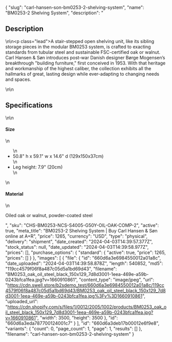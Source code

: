 {
  "slug": "carl-hansen-son-bm0253-2-shelving-system",
  "name": "BM0253-2 Shelving System",
  "description": "<h2>Description</h2>\n<!-- split -->\n<p class=\"lead\">A stair-stepped open shelving unit, like its sibling storage pieces in the modular BM0253 system, is crafted to exacting standards from tubular steel and sustainable FSC-certified oak or walnut. Carl Hansen &amp; Søn introduces post-war Danish designer Børge Mogensen’s breakthrough \"building furniture,\" first conceived in 1953. With that heritage and workmanship of the highest caliber, the collection exhibits all the hallmarks of great, lasting design while ever-adapting to changing needs and spaces.</p>\n<!-- split -->\n<h2>Specifications</h2>\n<!-- split -->\n<h4>Size</h4>\n<ul>\n<li>50.8\" h x 59.1\" w x 14.6\" d (129x150x37cm)</li>\n<li>Leg height: 7.9\" (20cm)</li>\n</ul>\n<h4>Material</h4>\n<p>Oiled oak or walnut, powder-coated steel</p>",
  "sku": "CHS-BM0253-NCS-S4005-G50Y-OIL-OAK-COMP-2",
  "active": true,
  "meta_title": "BM0253-2 Shelving System | Buy Carl Hansen & Søn online at A+R",
  "price": 1265,
  "currency": "USD",
  "type": "physical",
  "delivery": "shipment",
  "date_created": "2024-04-03T14:39:57.377Z",
  "stock_status": null,
  "date_updated": "2024-04-03T14:39:58.977Z",
  "prices": [],
  "purchase_options": {
    "standard": {
      "active": true,
      "price": 1265,
      "prices": []
    }
  },
  "images": [
    {
      "file": {
        "id": "660d6a3e6984550012a01a8c",
        "date_uploaded": "2024-04-03T14:39:58.878Z",
        "length": 540852,
        "md5": "119cc4579f06f8a487c05d5a1bd69d43",
        "filename": "BM0253_oak_oil_steel_black_150x129_7d8d3001-1eea-469e-a59b-0243bfca1fea.jpg?v=1660910861",
        "content_type": "image/jpeg",
        "url": "https://cdn.swell.store/b2sdemo_test/660d6a3e6984550012a01a8c/119cc4579f06f8a487c05d5a1bd69d43/BM0253_oak_oil_steel_black_150x129_7d8d3001-1eea-469e-a59b-0243bfca1fea.jpg%3Fv%3D1660910861",
        "uploaded_url": "https://cdn.shopify.com/s/files/1/0012/2005/1002/products/BM0253_oak_oil_steel_black_150x129_7d8d3001-1eea-469e-a59b-0243bfca1fea.jpg?v=1660910861",
        "width": 3500,
        "height": 3500
      },
      "id": "660d6a3eda787700124001c7"
    }
  ],
  "id": "660d6a3deb17b00012e6f9e8",
  "variants": {
    "count": 0,
    "page_count": 1,
    "page": 1,
    "results": []
  },
  "filename": "carl-hansen-son-bm0253-2-shelving-system"
}